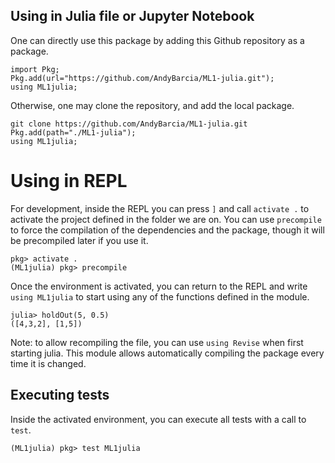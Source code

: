## Using in Julia file or Jupyter Notebook

One can directly use this package by adding this Github repository as a package.

```
import Pkg;
Pkg.add(url="https://github.com/AndyBarcia/ML1-julia.git");
using ML1julia;
```

Otherwise, one may clone the repository, and add the local package.

```
git clone https://github.com/AndyBarcia/ML1-julia.git
Pkg.add(path="./ML1-julia");
using ML1julia;
```

# Using in REPL

For development, inside the REPL you can press `]` and call `activate .` to activate the project defined in the folder we are on. You can use `precompile` to force the compilation of the dependencies and the package, though it will be precompiled later if you use it.

```
pkg> activate .
(ML1julia) pkg> precompile
```

Once the environment is activated, you can return to the REPL and write `using ML1julia` to start using any of the functions defined in the module.

```
julia> holdOut(5, 0.5)
([4,3,2], [1,5])
```

Note: to allow recompiling the file, you can use `using Revise` when first starting julia. This module allows automatically compiling the package every time it is changed.

## Executing tests

Inside the activated environment, you can execute all tests with a call to `test`.

```
(ML1julia) pkg> test ML1julia
```